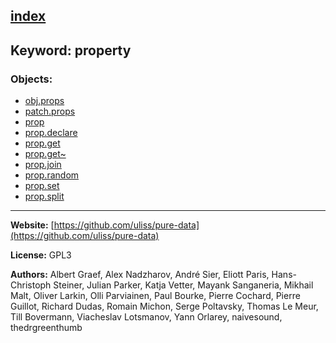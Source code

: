 [index](../index.html)
---

## Keyword: property

### Objects:
* [obj.props](../obj.props.html)
* [patch.props](../patch.props.html)
* [prop](../prop.html)
* [prop.declare](../prop.declare.html)
* [prop.get](../prop.get.html)
* [prop.get~](../prop.get~.html)
* [prop.join](../prop.join.html)
* [prop.random](../prop.random.html)
* [prop.set](../prop.set.html)
* [prop.split](../prop.split.html)

---
**Website:** [https://github.com/uliss/pure-data](https://github.com/uliss/pure-data)

**License:** GPL3

**Authors:** Albert Graef, Alex Nadzharov, André Sier, Eliott Paris, Hans-Christoph Steiner, Julian Parker, Katja Vetter, Mayank Sanganeria, Mikhail Malt, Oliver Larkin, Olli Parviainen, Paul Bourke, Pierre Cochard, Pierre Guillot, Richard Dudas, Romain Michon, Serge Poltavsky, Thomas Le Meur, Till Bovermann, Viacheslav Lotsmanov, Yann Orlarey, naivesound, thedrgreenthumb
